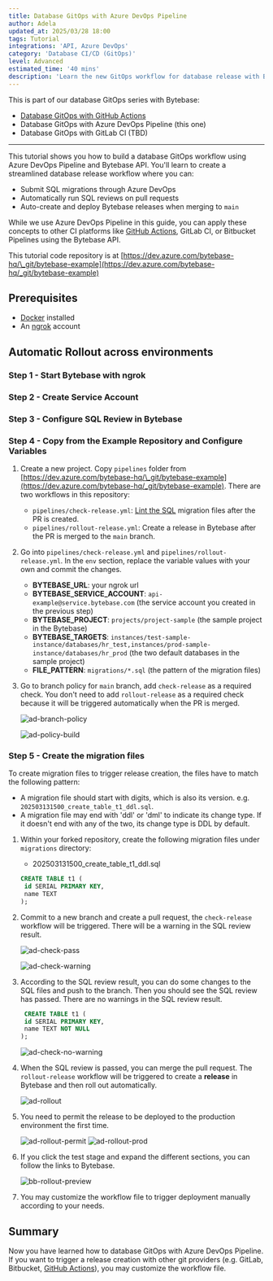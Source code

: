 ```yaml
---
title: Database GitOps with Azure DevOps Pipeline
author: Adela
updated_at: 2025/03/28 18:00
tags: Tutorial
integrations: 'API, Azure DevOps'
category: 'Database CI/CD (GitOps)'
level: Advanced
estimated_time: '40 mins'
description: 'Learn the new GitOps workflow for database release with Bytebase.'
---
```


This is part of our database GitOps series with Bytebase:

- [Database GitOps with GitHub Actions](/docs/tutorials/gitops-github-workflow)
- Database GitOps with Azure DevOps Pipeline (this one)
- Database GitOps with GitLab CI (TBD)

---

This tutorial shows you how to build a database GitOps workflow using Azure DevOps Pipeline and Bytebase API. You'll learn to create a streamlined database release workflow where you can:

- Submit SQL migrations through Azure DevOps
- Automatically run SQL reviews on pull requests
- Auto-create and deploy Bytebase releases when merging to `main`

While we use Azure DevOps Pipeline in this guide, you can apply these concepts to other CI platforms like [GitHub Actions](/docs/tutorials/gitops-github-workflow), GitLab CI, or Bitbucket Pipelines using the Bytebase API.

<HintBlock type="info">

This tutorial code repository is at [https://dev.azure.com/bytebase-hq/\_git/bytebase-example](https://dev.azure.com/bytebase-hq/_git/bytebase-example)

</HintBlock>

## Prerequisites

- [Docker](https://www.docker.com/) installed
- An [ngrok](https://ngrok.com/) account

## Automatic Rollout across environments

### Step 1 - Start Bytebase with ngrok

<IncludeBlock url="/docs/get-started/install/vcs-with-ngrok"></IncludeBlock>

### Step 2 - Create Service Account

<IncludeBlock url="/docs/share/tutorials/create-service-account-gitops"></IncludeBlock>

### Step 3 - Configure SQL Review in Bytebase

<IncludeBlock url="/docs/share/tutorials/config-sql-review"></IncludeBlock>

### Step 4 - Copy from the Example Repository and Configure Variables

1. Create a new project. Copy `pipelines` folder from [https://dev.azure.com/bytebase-hq/\_git/bytebase-example](https://dev.azure.com/bytebase-hq/_git/bytebase-example). There are two workflows in this repository:

   - `pipelines/check-release.yml`: [Lint the SQL](/docs/sql-review/overview/) migration files after the PR is created.
   - `pipelines/rollout-release.yml`: Create a release in Bytebase after the PR is merged to the `main` branch.

1. Go into `pipelines/check-release.yml` and `pipelines/rollout-release.yml`. In the `env` section, replace the variable values with your own and commit the changes.

   - **BYTEBASE_URL**: your ngrok url
   - **BYTEBASE_SERVICE_ACCOUNT**: `api-example@service.bytebase.com` (the service account you created in the previous step)
   - **BYTEBASE_PROJECT**: `projects/project-sample` (the sample project in the Bytebase)
   - **BYTEBASE_TARGETS**: `instances/test-sample-instance/databases/hr_test,instances/prod-sample-instance/databases/hr_prod` (the two default databases in the sample project)
   - **FILE_PATTERN**: `migrations/*.sql` (the pattern of the migration files)

1. Go to branch policy for `main` branch, add `check-release` as a required check. You don't need to add `rollout-release` as a required check because it will be triggered automatically when the PR is merged.

   ![ad-branch-policy](/content/docs/tutorials/gitops-azure-devops-workflow/ad-branch-policy.webp)

   ![ad-policy-build](/content/docs/tutorials/gitops-azure-devops-workflow/ad-policy-build.webp)

### Step 5 - Create the migration files

To create migration files to trigger release creation, the files have to match the following pattern:

- A migration file should start with digits, which is also its version. e.g. `202503131500_create_table_t1_ddl.sql`.
- A migration file may end with 'ddl' or 'dml' to indicate its change type. If it doesn't end with any of the two, its change type is DDL by default.

1. Within your forked repository, create the following migration files under `migrations` directory:

   - 202503131500_create_table_t1_ddl.sql

   ```sql
   CREATE TABLE t1 (
    id SERIAL PRIMARY KEY,
    name TEXT
   );
   ```

1. Commit to a new branch and create a pull request, the `check-release` workflow will be triggered. There will be a warning in the SQL review result.

   ![ad-check-pass](/content/docs/tutorials/gitops-azure-devops-workflow/ad-check-pass.webp)

   ![ad-check-warning](/content/docs/tutorials/gitops-azure-devops-workflow/ad-check-warning.webp)

1. According to the SQL review result, you can do some changes to the SQL files and push to the branch. Then you should see the SQL review has passed. There are no warnings in the SQL review result.

   ```sql
    CREATE TABLE t1 (
    id SERIAL PRIMARY KEY,
    name TEXT NOT NULL
   );
   ```

   ![ad-check-no-warning](/content/docs/tutorials/gitops-azure-devops-workflow/ad-check-no-warning.webp)

1. When the SQL review is passed, you can merge the pull request. The `rollout-release` workflow will be triggered to create a **release** in Bytebase and then roll out automatically.

   ![ad-rollout](/content/docs/tutorials/gitops-azure-devops-workflow/ad-rollout.webp)

1. You need to permit the release to be deployed to the production environment the first time.

   ![ad-rollout-permit](/content/docs/tutorials/gitops-azure-devops-workflow/ad-rollout-permit.webp)
   ![ad-rollout-prod](/content/docs/tutorials/gitops-azure-devops-workflow/ad-rollout-prod.webp)

1. If you click the test stage and expand the different sections, you can follow the links to Bytebase.

   ![bb-rollout-preview](/content/docs/tutorials/gitops-azure-devops-workflow/bb-rollout-preview.webp)

1. You may customize the workflow file to trigger deployment manually according to your needs.

## Summary

Now you have learned how to database GitOps with Azure DevOps Pipeline. If you want to trigger a release creation with other git providers (e.g. GitLab, Bitbucket, [GitHub Actions](/docs/tutorials/gitops-github-workflow)), you may customize the workflow file.
